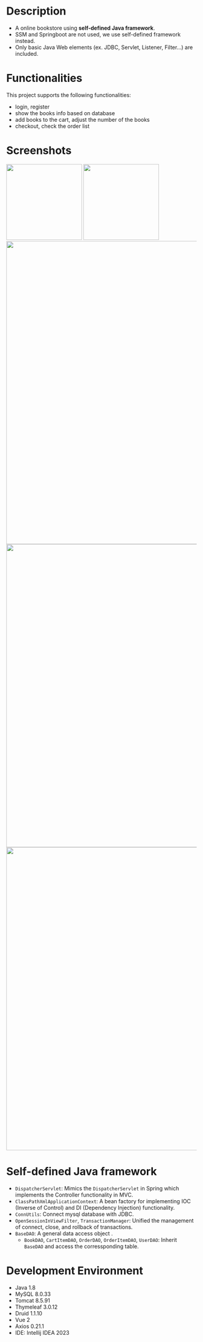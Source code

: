 # Description
  * A online bookstore using <b>self-defined Java framework</b>.
  * SSM and Springboot are not used, we use self-defined framework instead.
  * Only basic Java Web elements (ex. JDBC, Servlet, Listener, Filter...) are included.

# Functionalities
This project supports the following functionalities:
* login, register
* show the books info based on database
* add books to the cart, adjust the number of the books
* checkout, check the order list

# Screenshots
<img src="https://github.com/Ivan-Fang/BookStore/assets/40261483/35408165-b4d7-4403-86d7-2e2f88d1fa25" height="200px">
<img src="https://github.com/Ivan-Fang/BookStore/assets/40261483/a9f9a365-bd03-4e77-b82f-4a68d459d810" height="200px"><br/>
<img src="https://github.com/Ivan-Fang/BookStore/assets/40261483/5cca87fe-7949-41a4-b774-13856b72337d" width="800px"><br/>
<img src="https://github.com/Ivan-Fang/BookStore/assets/40261483/c662e730-ddd9-4524-932c-ffa5e196b695" width="800px"><br/>
<img src="https://github.com/Ivan-Fang/BookStore/assets/40261483/cc37cb9a-3a33-42e8-96eb-9ef7248f7625" width="800px"><br/>


# Self-defined Java framework
* `DispatcherServlet`: Mimics the `DispatcherServlet` in Spring which implements the Controller functionality in MVC.
* `ClassPathXmlApplicationContext`: A bean factory for implementing IOC (Inverse of Control) and DI (Dependency Injection) functionality.
* `ConnUtils`: Connect mysql database with JDBC.
* `OpenSessionInViewFilter`, `TransactionManager`: Unified the management of connect, close, and rollback of transactions.
* `BaseDAO`: A general data access object .
  * `BookDAO`, `CartItemDAO`, `OrderDAO`, `OrderItemDAO`, `UserDAO`: Inherit `BaseDAO` and access the corressponding table.

# Development Environment
* Java 1.8
* MySQL 8.0.33
* Tomcat 8.5.91
* Thymeleaf 3.0.12
* Druid 1.1.10
* Vue 2
* Axios 0.21.1
* IDE: Intellij IDEA 2023
